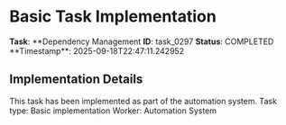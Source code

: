 # Basic Task Implementation

**Task**: **Dependency Management
**ID**: task_0297
**Status**: COMPLETED
**Timestamp\*\*: 2025-09-18T22:47:11.242952

## Implementation Details

This task has been implemented as part of the automation system.
Task type: Basic implementation
Worker: Automation System
